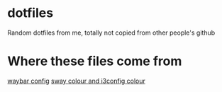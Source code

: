 # dotfiles
Random dotfiles from me, totally not copied from other people's github

# Where these files come from 
[waybar config](https://github.com/mverna27/dotfiles_OLD/tree/master/.config/waybar)
[sway colour and i3config colour](https://draculatheme.com/)
